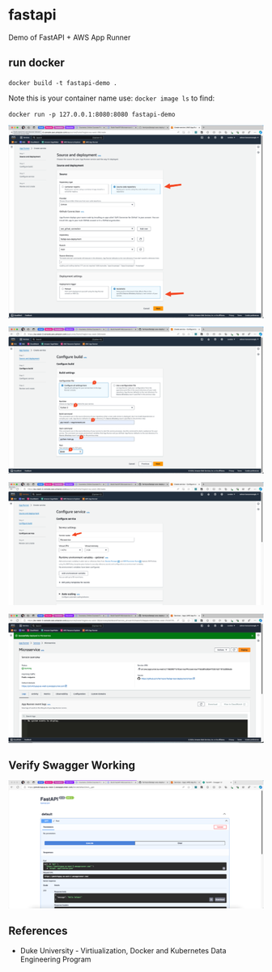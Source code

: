 # fastapi
Demo of FastAPI + AWS App Runner


## run docker
`docker build -t fastapi-demo .`

Note this is your container name use:  `docker image ls` to find:

`docker run -p 127.0.0.1:8080:8080 fastapi-demo`

![sc](resources/1-create-service.png)

![sc](resources/2-configure.png)

![sc](resources/3-configure.png)

![sc](resources/4-deployment.png)


## Verify Swagger Working


![sc](resources/5-docs.png)


## References

* Duke University - Virtiualization, Docker and Kubernetes Data Engineering Program
